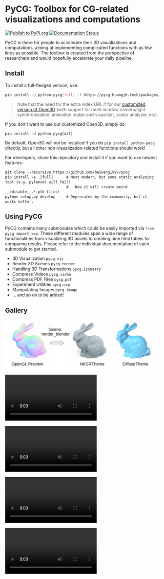 # PyCG: Toolbox for CG-related visualizations and computations

[![Publish to PyPI.org](https://github.com/heiwang1997/pycg/actions/workflows/publish.yml/badge.svg)](https://github.com/heiwang1997/pycg/actions/workflows/publish.yml)
[![Documentation Status](https://readthedocs.org/projects/pycg/badge/?version=latest)](https://pycg.readthedocs.io/en/latest/?badge=latest)

PyCG is there for people to accelerate their 3D visualizations and computations, aiming at implementing complicated functions with as few lines as possible.
The toolbox is created from the perspective of researchers and would hopefully accelerate your daily pipeline.

## Install

To install a full-fledged version, use:
```bash
pip install -U python-pycg[full] -f https://pycg.huangjh.tech/packages/index.html
```

> Note that the need for the extra index URL if for our [customized version of Open3D](https://github.com/heiwang1997/Open3D) (with support for multi-window camera/light synchronization, animation maker and visualizer, scalar analyzer, etc).

If you don't want to use our customized Open3D, simply do:
```shell
pip install -U python-pycg[all]
```

By default, Open3D will not be installed if you do `pip install python-pycg` directly, but all other non-visualization-related functions should work!

For developers, clone this repository and install it if you want to use newest features:
```shell
git clone --recursive https://github.com/heiwang1997/pycg
pip install -e .[full]      # Most modern, but some static analyzing tool (e.g. pylance) will fail!
                            #   Now it will create weird __editable__.*.pth files!
python setup.py develop     # Deprecated by the community, but it works better.
```

## Using PyCG

PyCG contains many submodules which could be easily imported via `from pycg import xxx`.
These different modules span a wide range of functionalities from visualizing 3D assets to creating nice html tables for comparing results.
Please refer to the individual documentation of each submodule to get started.

- 3D Visualization `pycg.vis`
- Render 3D Scenes `pycg.render`
- Handling 3D Transformations `pycg.isometry`
- Compress Videos `pycg.video`
- Compress PDF Files `pycg.pdf`
- Experiment Utilities `pycg.exp`
- Manipulating Images `pycg.image`
- ... and so on to be added!

## Gallery

![](docs/demo/render.png)

<video src="https://github.com/heiwang1997/pycg/raw/master/docs/demo/scene_show.mp4" controls autoplay></video>

<video src="https://github.com/heiwang1997/pycg/raw/master/docs/demo/selection.mp4" controls autoplay></video>

<video src="https://github.com/heiwang1997/pycg/raw/master/docs/demo/animation_light.mp4" controls autoplay></video>

<video src="https://github.com/heiwang1997/pycg/raw/master/docs/demo/animation_arrow.mp4" controls autoplay></video>
